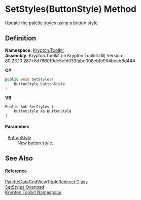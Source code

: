 # SetStyles(ButtonStyle) Method


Update the palette styles using a button style.



## Definition
**Namespace:** <a href="79d2eac2-21f4-54ff-7552-b20c33c30600.md">Krypton.Toolkit</a>  
**Assembly:** Krypton.Toolkit (in Krypton.Toolkit.dll) Version: 80.23.10.287+8d7660f9dc5efd033fabe008ebfb904beab6d444

**C#**
``` C#
public void SetStyles(
	ButtonStyle buttonStyle
)
```
**VB**
``` VB
Public Sub SetStyles ( 
	buttonStyle As ButtonStyle
)
```



#### Parameters
<dl><dt>  <a href="dc1dde22-bb06-b697-47e9-715c21336b68.md">ButtonStyle</a></dt><dd>New button style.</dd></dl>

## See Also


#### Reference
<a href="a5da006a-a2ab-e91d-a98f-af675e867f21.md">PaletteDataGridViewTripleRedirect Class</a>  
<a href="a719f492-bab9-fb6d-c981-1d3b311ee94c.md">SetStyles Overload</a>  
<a href="79d2eac2-21f4-54ff-7552-b20c33c30600.md">Krypton.Toolkit Namespace</a>  
